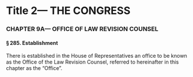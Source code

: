 
# Title 2— THE CONGRESS
### CHAPTER 9A— OFFICE OF LAW REVISION COUNSEL
#### § 285. Establishment

There is established in the House of Representatives an office to be known as the Office of the Law Revision Counsel, referred to hereinafter in this chapter as the “Office”.
